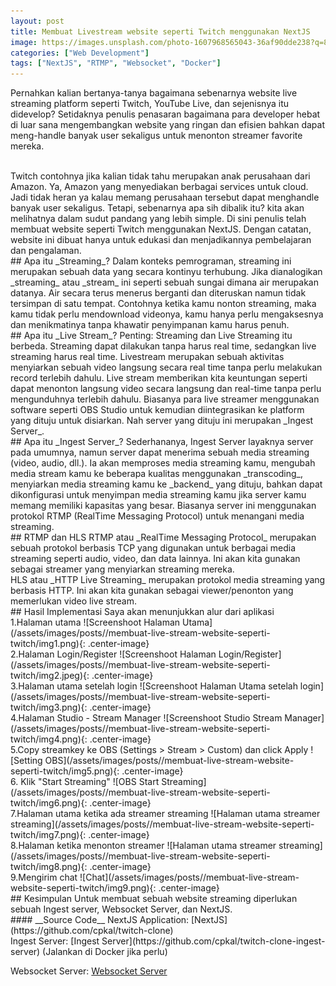 ```yaml
---
layout: post
title: Membuat Livestream website seperti Twitch menggunakan NextJS 
image: https://images.unsplash.com/photo-1607968565043-36af90dde238?q=80&w=1469&auto=format&fit=crop&ixlib=rb-4.0.3&ixid=M3wxMjA3fDB8MHxwaG90by1wYWdlfHx8fGVufDB8fHx8fA%3D%3D
categories: ["Web Development"]
tags: ["NextJS", "RTMP", "Websocket", "Docker"]
---
```


Pernahkan kalian bertanya-tanya bagaimana sebenarnya website live streaming platform seperti Twitch, YouTube Live, dan sejenisnya itu didevelop? Setidaknya penulis penasaran bagaimana para developer hebat di luar sana mengembangkan website yang ringan dan efisien bahkan dapat meng-handle banyak user sekaligus untuk menonton streamer favorite mereka.

<br>
Twitch contohnya jika kalian tidak tahu merupakan anak perusahaan dari Amazon. Ya, Amazon yang menyediakan berbagai services untuk cloud. Jadi tidak heran ya kalau memang perusahaan tersebut dapat menghandle banyak user sekaligus. Tetapi, sebenarnya apa sih dibalik itu? kita akan melihatnya dalam sudut pandang yang lebih simple. Di sini penulis telah membuat website seperti Twitch menggunakan NextJS. Dengan catatan, website ini dibuat hanya untuk edukasi dan menjadikannya pembelajaran dan pengalaman.

<br>
## Apa itu _Streaming_?
Dalam konteks pemrograman, streaming ini merupakan sebuah data yang secara kontinyu terhubung. Jika dianalogikan _streaming_ atau _stream_ ini seperti sebuah sungai dimana air merupakan datanya. Air secara terus menerus berganti dan diteruskan namun tidak tersimpan di satu tempat. Contohnya ketika kamu nonton streaming, maka kamu tidak perlu mendownload videonya, kamu hanya perlu mengaksesnya dan menikmatinya tanpa khawatir penyimpanan kamu harus penuh. 

<br>
## Apa itu _Live Stream_?
Penting: Streaming dan Live Streaming itu berbeda. Streaming dapat dilakukan tanpa harus real time, sedangkan live streaming harus real time. Livestream merupakan sebuah aktivitas menyiarkan sebuah video langsung secara real time tanpa perlu melakukan record terlebih dahulu. Live stream memberikan kita keuntungan seperti dapat menonton langsung video secara langsung dan real-time tanpa perlu mengunduhnya terlebih dahulu. Biasanya para live streamer menggunakan software seperti OBS Studio untuk kemudian diintegrasikan ke platform yang dituju untuk disiarkan. Nah server yang dituju ini merupakan _Ingest Server_.

<br>
## Apa itu _Ingest Server_?
Sederhananya, Ingest Server layaknya server pada umumnya, namun server dapat menerima sebuah media streaming (video, audio, dll.). Ia akan memproses media streaming kamu, mengubah media stream kamu ke beberapa kualitas menggunakan _transcoding_, menyiarkan media streaming kamu ke _backend_ yang dituju, bahkan dapat dikonfigurasi untuk menyimpan media streaming kamu jika server kamu memang memiliki kapasitas yang besar. Biasanya server ini menggunakan protokol RTMP (RealTime Messaging Protocol) untuk menangani media streaming.

<br> 
## RTMP dan HLS
RTMP atau _RealTime Messaging Protocol_ merupakan sebuah protokol berbasis TCP yang digunakan untuk berbagai media streaming seperti audio, video, dan data lainnya. Ini akan kita gunakan sebagai streamer yang menyiarkan streaming mereka.
<br>
HLS atau _HTTP Live Streaming_ merupakan protokol media streaming yang berbasis HTTP. Ini akan kita gunakan sebagai viewer/penonton yang memerlukan video live stream.

<br>
## Hasil Implementasi
Saya akan menunjukkan alur dari aplikasi

<br>
1.Halaman utama 
![Screenshoot Halaman Utama](/assets/images/posts//membuat-live-stream-website-seperti-twitch/img1.png){: .center-image}
<br>
2.Halaman Login/Register
![Screenshoot Halaman Login/Register](/assets/images/posts//membuat-live-stream-website-seperti-twitch/img2.jpeg){: .center-image}

<br>
3.Halaman utama setelah login
![Screenshoot Halaman Utama setelah login](/assets/images/posts//membuat-live-stream-website-seperti-twitch/img3.png){: .center-image}

<br>
4.Halaman Studio - Stream Manager
![Screenshoot Studio Stream Manager](/assets/images/posts//membuat-live-stream-website-seperti-twitch/img4.png){: .center-image}

<br>
5.Copy streamkey ke OBS (Settings > Stream > Custom) dan click Apply
![Setting OBS](/assets/images/posts//membuat-live-stream-website-seperti-twitch/img5.png){: .center-image}

<br>
6. Klik "Start Streaming"
![OBS Start Streaming](/assets/images/posts//membuat-live-stream-website-seperti-twitch/img6.png){: .center-image}

<br>
7.Halaman utama ketika ada streamer streaming
![Halaman utama streamer streaming](/assets/images/posts//membuat-live-stream-website-seperti-twitch/img7.png){: .center-image}

<br>
8.Halaman ketika menonton streamer
![Halaman utama streamer streaming](/assets/images/posts//membuat-live-stream-website-seperti-twitch/img8.png){: .center-image}

<br>
9.Mengirim chat
![Chat](/assets/images/posts//membuat-live-stream-website-seperti-twitch/img9.png){: .center-image}

<br>
## Kesimpulan
Untuk membuat sebuah website streaming diperlukan sebuah Ingest server, Websocket Server, dan NextJS. 

<br>
#### __Source Code__
NextJS Application: [NextJS](https://github.com/cpkal/twitch-clone)
<br>
Ingest Server: [Ingest Server](https://github.com/cpkal/twitch-clone-ingest-server) (Jalankan di Docker jika perlu)
<br>

Websocket Server: [Websocket Server](https://github.com/cpkal/twitch-clone-socket)


